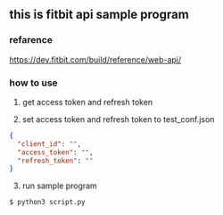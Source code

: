 ## this is fitbit api sample program

### refarence

https://dev.fitbit.com/build/reference/web-api/

### how to use

1. get access token and refresh token

2. set access token and refresh token to test_conf.json

```json
{
  "client_id": "",
  "access_token": "",
  "refresh_token": ""
}
```

3. run sample program

```bash
$ python3 script.py
```